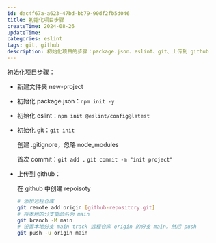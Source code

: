 ```yaml
---
id: dac4f67a-a623-47bd-bb79-90df2fb5d046
title: 初始化项目步骤
createTime: 2024-08-26
updateTime:
categories: eslint
tags: git, github
description: 初始化项目的步骤：package.json、eslint、git、上传到 github
---
```


初始化项目步骤：

- 新建文件夹 new-project
- 初始化 package.json：`npm init -y`
- 初始化 eslint：`npm init @eslint/config@latest`
- 初始化 git：`git init`

  创建 .gitignore，忽略 node_modules

  首次 commit：`git add .` `git commit -m "init project"`

- 上传到 github：

  在 github 中创建 repoisoty

  ```bash
  # 添加远程仓库
  git remote add origin [github-repository.git]
  # 将本地的分支重命名为 main
  git branch -M main
  # 设置本地分支 main track 远程仓库 origin 的分支 main。然后 push
  git push -u origin main
  ```
